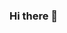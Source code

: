 ### Hi there 👋

<!--
**Luci454/Luci454** is a ✨ _special_ ✨ repository because its `README.md` (this file) appears on your GitHub profile.

Here are some ideas to get you started:

- 🌱 I’m currently studying Computer Science ...

-->
